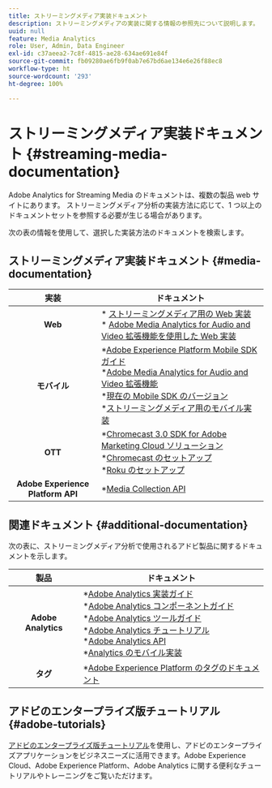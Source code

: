 ```yaml
---
title: ストリーミングメディア実装ドキュメント
description: ストリーミングメディアの実装に関する情報の参照先について説明します。
uuid: null
feature: Media Analytics
role: User, Admin, Data Engineer
exl-id: c37aeea2-7c8f-4815-ae28-634ae691e84f
source-git-commit: fb09280ae6fb9f0ab7e67bd6ae134e6e26f88ec8
workflow-type: ht
source-wordcount: '293'
ht-degree: 100%

---
```


# ストリーミングメディア実装ドキュメント {#streaming-media-documentation}

Adobe Analytics for Streaming Media のドキュメントは、複数の製品 web サイトにあります。 ストリーミングメディア分析の実装方法に応じて、1 つ以上のドキュメントセットを参照する必要が生じる場合があります。

次の表の情報を使用して、選択した実装方法のドキュメントを検索します。

## ストリーミングメディア実装ドキュメント {#media-documentation}

| 実装 | ドキュメント |
|:-----------------------:|----------------|
| **Web** | * [ストリーミングメディア用の Web 実装](/help/implementation/media-sdk/setup/web-implementation.md) <br>* [Adobe Media Analytics for Audio and Video 拡張機能を使用した Web 実装 ](https://experienceleague.adobe.com/docs/experience-platform/tags/extensions/adobe/media-analytics-3x/overview.html?lang=ja) |
| **モバイル** | *[Adobe Experience Platform Mobile SDK ガイド](https://developer.adobe.com/client-sdks/documentation/) <br> *[Adobe Media Analytics for Audio and Video 拡張機能](https://developer.adobe.com/client-sdks/documentation/adobe-media-analytics/)<br> *[現在の Mobile SDK のバージョン](https://developer.adobe.com/client-sdks/documentation/current-sdk-versions/) <br> *[ストリーミングメディア用のモバイル実装](/help/implementation/media-sdk/setup/mobile-implementation.md) |  |  |
| **OTT** | *[Chromecast 3.0 SDK for Adobe Marketing Cloud ソリューション](https://adobe-marketing-cloud.github.io/media-sdks/reference/chromecast/)<br> *[Chromecast のセットアップ](/help/implementation/media-sdk/setup/set-up-chromecast.md)<br> *[Roku のセットアップ](/help/implementation/media-sdk/setup/set-up-roku.md) |
| **Adobe Experience Platform API** | *[Media Collection API](/help/implementation/media-collection-api/mc-api-overview.md) |

## 関連ドキュメント {#additional-documentation}

次の表に、ストリーミングメディア分析で使用されるアドビ製品に関するドキュメントを示します。

| 製品 | ドキュメント |
|:-----------------------:|----------------|
| **Adobe Analytics** | *[Adobe Analytics 実装ガイド](https://experienceleague.adobe.com/docs/analytics/implementation/home.html?lang=ja)<br>  *[Adobe Analytics コンポーネントガイド](https://experienceleague.adobe.com/docs/analytics/components/home.html?lang=ja)<br> *[Adobe Analytics ツールガイド](https://experienceleague.adobe.com/docs/analytics/analyze/home.html?lang=ja)<br> *[Adobe Analytics チュートリアル](https://experienceleague.adobe.com/docs/analytics.html?lang=ja#tutorials) <br> *[Adobe Analytics API](https://developer.adobe.com/analytics-apis/docs/2.0/)<br> *[Analytics のモバイル実装](https://developer.adobe.com/client-sdks/documentation/adobe-analytics/) |
| **タグ** | *[Adobe Experience Platform のタグのドキュメント](https://experienceleague.adobe.com/docs/experience-platform/tags/home.html?lang=ja) |

## アドビのエンタープライズ版チュートリアル {#adobe-tutorials}

[アドビのエンタープライズ版チュートリアル](https://experienceleague.adobe.com/docs/home-tutorials.html?lang=ja)を使用し、アドビのエンタープライズアプリケーションをビジネスニーズに活用できます。Adobe Experience Cloud、Adobe Experience Platform、Adobe Analytics に関する便利なチュートリアルやトレーニングをご覧いただけます。
